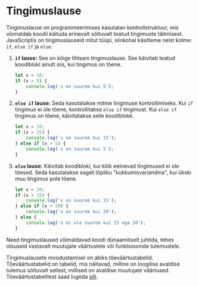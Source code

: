 # Tingimuslause

Tingimuslause on programmeerimises kasutatav kontrollstruktuur, mis võimaldab koodil käituda erinevalt sõltuvalt teatud tingimuste täitmisest. JavaScriptis on tingimuslauseid mitut tüüpi, siinkohal käsitleme neist kolme: `if`, `else if` ja `else`.

1. **`if` lause:** See on kõige lihtsam tingimuslause. See käivitab teatud koodibloki ainult siis, kui tingimus on tõene.

    ```javascript
    let x = 10;
    if (x > 5) {
        console.log('x on suurem kui 5');
    }
    ```

2. **`else if` lause:** Seda kasutatakse mitme tingimuse kontrollimiseks. Kui `if` tingimus ei ole tõene, kontrollitakse `else if` tingimust. Kui `else if` tingimus on tõene, käivitatakse selle koodiblokk.

    ```javascript
    let x = 10;
    if (x > 15) {
        console.log('x on suurem kui 15');
    } else if (x > 5) {
        console.log('x on suurem kui 5');
    }
    ```

3. **`else` lause:** Käivitab koodibloki, kui kõik eelnevad tingimused ei ole tõesed. Seda kasutatakse sageli lõpliku "kukkumisvariandina", kui ükski muu tingimus pole tõene.

    ```javascript
    let x = 10;
    if (x > 15) {
        console.log('x on suurem kui 15');
    } else if (x > 20) {
        console.log('x on suurem kui 20');
    } else {
        console.log('x ei ole suurem kui 15 ega 20');
    }
    ```

Need tingimuslaused võimaldavad koodi dünaamiliselt juhtida, tehes otsuseid vastavalt muutujate väärtustele või funktsioonide tulemustele.

Tingimuslausete moodustamisel on abiks tõeväärtustabelid. Tõeväärtustabelid on tabelid, mis näitavad, milline on loogilise avaldise tulemus sõltuvalt sellest, millised on avaldise muutujate väärtused. Tõeväärtustabelitest saad lugeda [siit](../toevaartusTabel/README.md).